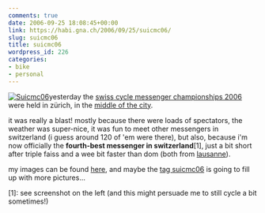 ```yaml
---
comments: true
date: 2006-09-25 18:08:45+00:00
link: https://habi.gna.ch/2006/09/25/suicmc06/
slug: suicmc06
title: suicmc06
wordpress_id: 226
categories:
- bike
- personal
---
```


[![Suicmc06](https://habi.gna.ch/blog/images/suicmc06-tm.jpg)](https://habi.gna.ch/blog/images/suicmc06.jpg)yesterday the [swiss cycle messenger championships 2006](http://suicmc06.ch/) were held in zürich, in the [middle of the city](http://map.search.ch/8001-zuerich/loewenstr.?poi=-).




it was really a blast! mostly because there were loads of spectators, the weather was super-nice, it was fun to meet other messengers in switzerland (i guess around 120 of 'em were there), but also, because i'm now officially the **fourth-best messenger in switzerland**[1], just a bit short after triple faiss and a wee bit faster than dom (both from [lausanne](http://velocite.ch/weblogtoo/archives/348)).




my images can be found [here](https://flickr.com/photos/habi/sets/72157594299423815/), and maybe the [tag suicmc06](http://flickr.com/photos/tags/suicmc06/) is going to fill up with more pictures...




[1]: see screenshot on the left (and this might persuade me to still cycle a bit sometimes!)




